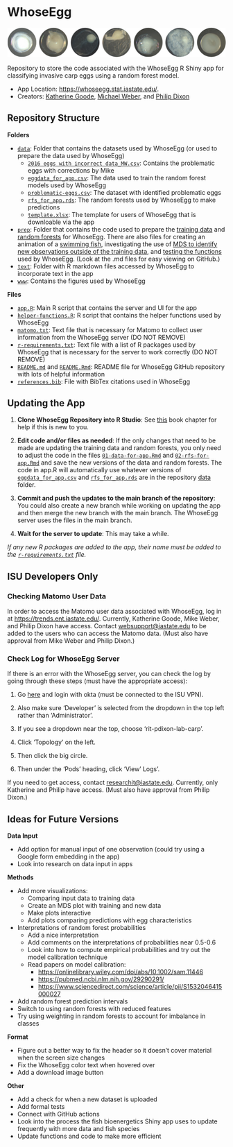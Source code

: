 
# WhoseEgg

![](www/eggs-in-a-row.jpeg)

Repository to store the code associated with the WhoseEgg R Shiny app
for classifying invasive carp eggs using a random forest model.

-   App Location: <https://whoseegg.stat.iastate.edu/>.
-   Creators: [Katherine Goode](https://goodekat.github.io/), [Michael
    Weber](https://michaeljohnweber.wixsite.com/fisherieslab), and
    [Philip Dixon](https://pdixon.stat.iastate.edu/)

## Repository Structure

**Folders**

-   [`data`](data/): Folder that contains the datasets used by WhoseEgg
    (or used to prepare the data used by WhoseEgg)
    -   [`2016 eggs with incorrect data_MW.csv`](data/2016%20eggs%20with%20incorrect%20data_MW.csv):
        Contains the problematic eggs with corrections by Mike
    -   [`eggdata_for_app.csv`](data/eggdata_for_app.csv): The data used
        to train the random forest models used by WhoseEgg
    -   [`problematic-eggs.csv`](data/problematic-eggs.csv): The dataset
        with identified problematic eggs
    -   [`rfs_for_app.rds`](data/rfs_for_app.rds): The random forests
        used by WhoseEgg to make predictions
    -   [`template.xlsx`](data/template.xlsx): The template for users of
        WhoseEgg that is downloable via the app
-   [`prep`](prep/): Folder that contains the code used to prepare the
    [training data](prep/01-data-for-app.md) and [random
    forests](prep/02-rfs-for-app.md) for WhoseEgg. There are also files
    for creating an animation of a [swimming
    fish](prep/03-animation-for-app.md), investigating the use of [MDS
    to identify new observations outside of the training
    data](prep/04-mds-for-app.md), and [testing the
    functions](prep/99-testing-app-functions.md) used by WhoseEgg. (Look
    at the .md files for easy viewing on GitHub.)
-   [`text`](text/): Folder with R markdown files accessed by WhoseEgg
    to incorporate text in the app
-   [`www`](www/): Contains the figures used by WhoseEgg

**Files**

-   [`app.R`](app.R): Main R script that contains the server and UI for
    the app
-   [`helper-functions.R`](helper-functions.R): R script that contains
    the helper functions used by WhoseEgg
-   [`matomo.txt`](matomo.txt): Text file that is necessary for Matomo
    to collect user information from the WhoseEgg server (DO NOT REMOVE)
-   [`r-requirements.txt`](r-requirements.txt): Text file with a list of
    R packages used by WhoseEgg that is necessary for the server to work
    correctly (DO NOT REMOVE)
-   [`README.md`](README.md) and [`README.Rmd`](README.Rmd): README file
    for WhoseEgg GitHub repository with lots of helpful information
-   [`references.bib`](references.bib): File with BibTex citations used
    in WhoseEgg

## Updating the App

1.  **Clone WhoseEgg Repository into R Studio**: See
    [this](https://happygitwithr.com/rstudio-git-github.html) book
    chapter for help if this is new to you.

2.  **Edit code and/or files as needed**: If the only changes that need
    to be made are updating the training data and random forests, you
    only need to adjust the code in the files
    [`01-data-for-app.Rmd`](prep/01-data-for-app.Rmd) and
    [`02-rfs-for-app.Rmd`](prep/02-rfs-for-app.Rmd) and save the new
    versions of the data and random forests. The code in app.R will
    automatically use whatever versions of
    [`eggdata_for_app.csv`](data/eggdata_for_app.csv) and
    [`rfs_for_app.rds`](data/rfs_for_app.rds) are in the repository
    [data](data/) folder.

3.  **Commit and push the updates to the main branch of the
    repository**: You could also create a new branch while working on
    updating the app and then merge the new branch with the main branch.
    The WhoseEgg server uses the files in the main branch.

4.  **Wait for the server to update**: This may take a while.

*If any new R packages are added to the app, their name must be added to
the [`r-requirements.txt`](r-requirements.txt) file.*

## ISU Developers Only

### Checking Matomo User Data

In order to access the Matomo user data associated with WhoseEgg, log in
at <https://trends.ent.iastate.edu/>. Currently, Katherine Goode, Mike
Weber, and Philip Dixon have access. Contact <websupport@iastate.edu> to
be added to the users who can access the Matomo data. (Must also have
approval from Mike Weber and Philip Dixon.)

### Check Log for WhoseEgg Server

If there is an error with the WhoseEgg server, you can check the log by
going through these steps (must have the appropriate access):

1.  Go [here](https://console.apps.nimbus.las.iastate.edu/) and login
    with okta (must be connected to the ISU VPN).

2.  Also make sure ‘Developer’ is selected from the dropdown in the top
    left rather than ‘Administrator’.

3.  If you see a dropdown near the top, choose ‘rit-pdixon-lab-carp’.

4.  Click ‘Topology’ on the left.

5.  Then click the big circle.

6.  Then under the ‘Pods’ heading, click ‘View’ Logs’.

If you need to get access, contact <researchit@iastate.edu>. Currently,
only Katherine and Philip have access. (Must also have approval from
Philip Dixon.)

## Ideas for Future Versions

**Data Input**

-   Add option for manual input of one observation (could try using a
    Google form embedding in the app)
-   Look into research on data input in apps

**Methods**

-   Add more visualizations:
    -   Comparing input data to training data
    -   Create an MDS plot with training and new data
    -   Make plots interactive
    -   Add plots comparing predictions with egg characteristics
-   Interpretations of random forest probabilities
    -   Add a nice interpretation
    -   Add comments on the interpretations of probabilities near
        0.5-0.6
    -   Look into how to compute empirical probabilities and try out the
        model calibration technique
    -   Read papers on model calibration:
        -   <https://onlinelibrary.wiley.com/doi/abs/10.1002/sam.11446>
        -   <https://pubmed.ncbi.nlm.nih.gov/29290291/>
        -   <https://www.sciencedirect.com/science/article/pii/S1532046415000027>
-   Add random forest prediction intervals
-   Switch to using random forests with reduced features
-   Try using weighting in random forests to account for imbalance in
    classes

**Format**

-   Figure out a better way to fix the header so it doesn’t cover
    material when the screen size changes
-   Fix the WhoseEgg color text when hovered over
-   Add a download image button

**Other**

-   Add a check for when a new dataset is uploaded
-   Add formal tests
-   Connect with GitHub actions
-   Look into the process the fish bioenergetics Shiny app uses to
    update frequently with more data and fish species
-   Update functions and code to make more efficient
